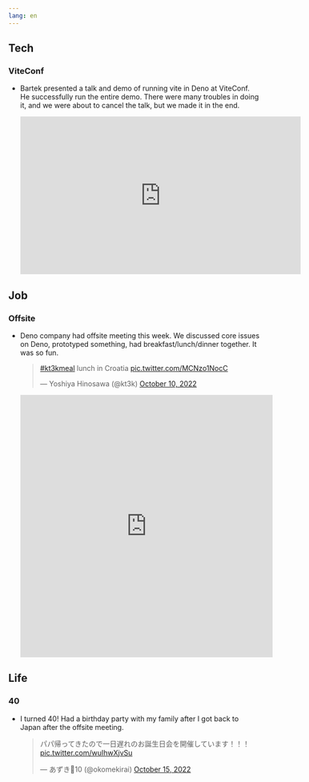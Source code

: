 ```yaml
---
lang: en
---
```


## Tech

### ViteConf

- Bartek presented a talk and demo of running vite in Deno at ViteConf. He successfully run the entire demo. There were many troubles in doing it, and we were about to cancel the talk, but we made it in the end.

  <iframe width="560" height="315" src="https://www.youtube.com/embed/Zjojo9wdvmY" title="YouTube video player" frameborder="0" allow="accelerometer; autoplay; clipboard-write; encrypted-media; gyroscope; picture-in-picture" allowfullscreen></iframe>

## Job

### Offsite

- Deno company had offsite meeting this week. We discussed core issues on Deno, prototyped something, had breakfast/lunch/dinner together. It was so fun.

  <blockquote class="twitter-tweet"><p lang="en" dir="ltr"><a href="https://twitter.com/hashtag/kt3kmeal?src=hash&amp;ref_src=twsrc%5Etfw">#kt3kmeal</a> lunch in Croatia <a href="https://t.co/MCNzo1NocC">pic.twitter.com/MCNzo1NocC</a></p>&mdash; Yoshiya Hinosawa (@kt3k) <a href="https://twitter.com/kt3k/status/1579521354030018562?ref_src=twsrc%5Etfw">October 10, 2022</a></blockquote> <script async src="https://platform.twitter.com/widgets.js" charset="utf-8"></script>

  <iframe src="https://www.linkedin.com/embed/feed/update/urn:li:share:6987764896671158272" height="524" width="504" frameborder="0" allowfullscreen="" title="Embedded post"></iframe>

## Life

### 40

- I turned 40! Had a birthday party with my family after I got back to Japan after the offsite meeting.

  <blockquote class="twitter-tweet"><p lang="ja" dir="ltr">パパ帰ってきたので一日遅れのお誕生日会を開催しています！！！ <a href="https://t.co/wuIhwXjvSu">pic.twitter.com/wuIhwXjvSu</a></p>&mdash; あずき🦕10 (@okomekirai) <a href="https://twitter.com/okomekirai/status/1581257262848348163?ref_src=twsrc%5Etfw">October 15, 2022</a></blockquote> <script async src="https://platform.twitter.com/widgets.js" charset="utf-8"></script>
